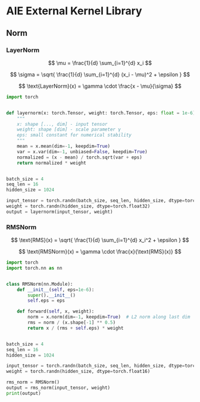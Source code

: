 # AIE External Kernel Library
## Norm
### LayerNorm
$$
\mu = \frac{1}{d} \sum_{i=1}^{d} x_i
$$

$$
\sigma = \sqrt{ \frac{1}{d} \sum_{i=1}^{d} (x_i - \mu)^2 + \epsilon }
$$

$$
\text{LayerNorm}(x) = \gamma \cdot \frac{x - \mu}{\sigma}
$$

```python
import torch


def layernorm(x: torch.Tensor, weight: torch.Tensor, eps: float = 1e-6) -> torch.Tensor:
    """
    x: shape [..., dim] - input tensor
    weight: shape [dim] - scale parameter γ
    eps: small constant for numerical stability
    """
    mean = x.mean(dim=-1, keepdim=True)
    var = x.var(dim=-1, unbiased=False, keepdim=True)
    normalized = (x - mean) / torch.sqrt(var + eps)
    return normalized * weight


batch_size = 4
seq_len = 16
hidden_size = 1024

input_tensor = torch.randn(batch_size, seq_len, hidden_size, dtype=torch.float32)
weight = torch.randn(hidden_size, dtype=torch.float32)
output = layernorm(input_tensor, weight)
```

### RMSNorm
$$
\text{RMS}(x) = \sqrt{ \frac{1}{d} \sum_{i=1}^{d} x_i^2 + \epsilon }
$$

$$
\text{RMSNorm}(x) = \gamma \cdot \frac{x}{\text{RMS}(x)}
$$

```python
import torch
import torch.nn as nn


class RMSNorm(nn.Module):
    def __init__(self, eps=1e-6):
        super().__init__()
        self.eps = eps

    def forward(self, x, weight):
        norm = x.norm(dim=-1, keepdim=True)  # L2 norm along last dim
        rms = norm / (x.shape[-1] ** 0.5)
        return x / (rms + self.eps) * weight


batch_size = 4
seq_len = 16
hidden_size = 1024

input_tensor = torch.randn(batch_size, seq_len, hidden_size, dtype=torch.float16)
weight = torch.randn(hidden_size, dtype=torch.float16)

rms_norm = RMSNorm()
output = rms_norm(input_tensor, weight)
print(output)
```
